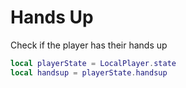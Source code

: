 # Hands Up

Check if the player has their hands up
```lua
local playerState = LocalPlayer.state
local handsup = playerState.handsup
```